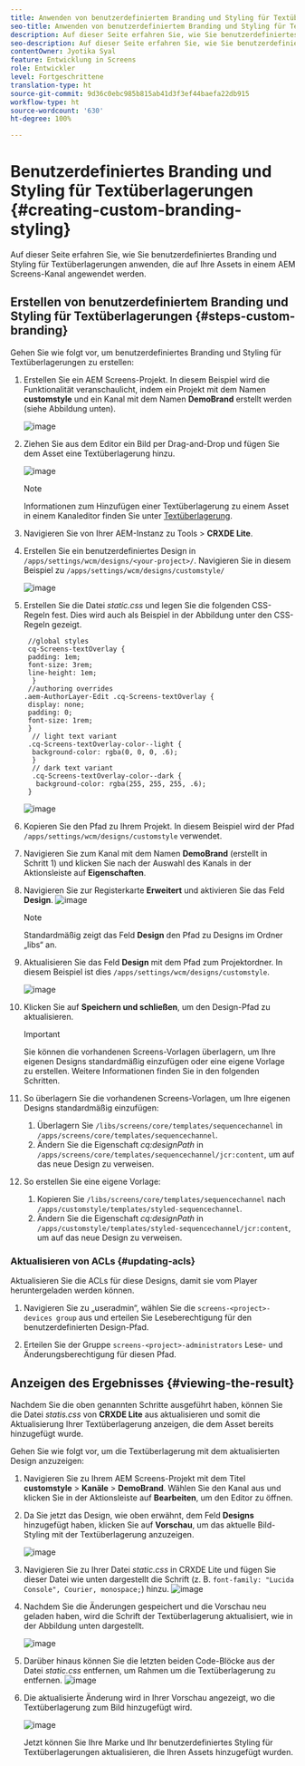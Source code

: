```yaml
---
title: Anwenden von benutzerdefiniertem Branding und Styling für Textüberlagerungen
seo-title: Anwenden von benutzerdefiniertem Branding und Styling für Textüberlagerungen
description: Auf dieser Seite erfahren Sie, wie Sie benutzerdefiniertes Branding und Styling für Textüberlagerungen anwenden.
seo-description: Auf dieser Seite erfahren Sie, wie Sie benutzerdefiniertes Branding und Styling für Textüberlagerungen anwenden.
contentOwner: Jyotika Syal
feature: Entwicklung in Screens
role: Entwickler
level: Fortgeschrittene
translation-type: ht
source-git-commit: 9d36c0ebc985b815ab41d3f3ef44baefa22db915
workflow-type: ht
source-wordcount: '630'
ht-degree: 100%

---
```



# Benutzerdefiniertes Branding und Styling für Textüberlagerungen {#creating-custom-branding-styling}

Auf dieser Seite erfahren Sie, wie Sie benutzerdefiniertes Branding und Styling für Textüberlagerungen anwenden, die auf Ihre Assets in einem AEM Screens-Kanal angewendet werden.

## Erstellen von benutzerdefiniertem Branding und Styling für Textüberlagerungen {#steps-custom-branding}

Gehen Sie wie folgt vor, um benutzerdefiniertes Branding und Styling für Textüberlagerungen zu erstellen:

1. Erstellen Sie ein AEM Screens-Projekt. In diesem Beispiel wird die Funktionalität veranschaulicht, indem ein Projekt mit dem Namen **customstyle** und ein Kanal mit dem Namen **DemoBrand** erstellt werden (siehe Abbildung unten).

   ![image](/help/user-guide/assets/custom-brand/custom-brand1.png)

1. Ziehen Sie aus dem Editor ein Bild per Drag-and-Drop und fügen Sie dem Asset eine Textüberlagerung hinzu.

   ![image](/help/user-guide/assets/custom-brand/custom-brand2.png)

   >[!NOTE]
   >Informationen zum Hinzufügen einer Textüberlagerung zu einem Asset in einem Kanaleditor finden Sie unter [Textüberlagerung](/help/user-guide/text-overlay.md).

1. Navigieren Sie von Ihrer AEM-Instanz zu Tools > **CRXDE Lite**.

1. Erstellen Sie ein benutzerdefiniertes Design in `/apps/settings/wcm/designs/<your-project>/`. Navigieren Sie in diesem Beispiel zu `/apps/settings/wcm/designs/customstyle/`

   ![image](/help/user-guide/assets/custom-brand/custom-brand3.png)

1. Erstellen Sie die Datei *static.css* und legen Sie die folgenden CSS-Regeln fest. Dies wird auch als Beispiel in der Abbildung unter den CSS-Regeln gezeigt.

   ```shell
    //global styles
    cq-Screens-textOverlay {
    padding: 1em;
    font-size: 3rem;
    line-height: 1em;
     }
    //authoring overrides
   .aem-AuthorLayer-Edit .cq-Screens-textOverlay {
    display: none;
    padding: 0;
    font-size: 1rem;
    }
     // light text variant
    .cq-Screens-textOverlay-color--light {
     background-color: rgba(0, 0, 0, .6);
     }
     // dark text variant
     .cq-Screens-textOverlay-color--dark {
      background-color: rgba(255, 255, 255, .6);
    }
   ```

   ![image](/help/user-guide/assets/custom-brand/custom-brand4.png)

1. Kopieren Sie den Pfad zu Ihrem Projekt. In diesem Beispiel wird der Pfad `/apps/settings/wcm/designs/customstyle` verwendet.

1. Navigieren Sie zum Kanal mit dem Namen **DemoBrand** (erstellt in Schritt 1) und klicken Sie nach der Auswahl des Kanals in der Aktionsleiste auf **Eigenschaften**.

1. Navigieren Sie zur Registerkarte **Erweitert** und aktivieren Sie das Feld **Design**.
   ![image](/help/user-guide/assets/custom-brand/custom-brand5.png)

   >[!NOTE]
   >Standardmäßig zeigt das Feld **Design** den Pfad zu Designs im Ordner „libs“ an.

1. Aktualisieren Sie das Feld **Design** mit dem Pfad zum Projektordner. In diesem Beispiel ist dies `/apps/settings/wcm/designs/customstyle`.

   ![image](/help/user-guide/assets/custom-brand/custom-brand6.png)

1. Klicken Sie auf **Speichern und schließen**, um den Design-Pfad zu aktualisieren.

   >[!IMPORTANT]
   >Sie können die vorhandenen Screens-Vorlagen überlagern, um Ihre eigenen Designs standardmäßig einzufügen oder eine eigene Vorlage zu erstellen. Weitere Informationen finden Sie in den folgenden Schritten.

1. So überlagern Sie die vorhandenen Screens-Vorlagen, um Ihre eigenen Designs standardmäßig einzufügen:

   1. Überlagern Sie `/libs/screens/core/templates/sequencechannel` in `/apps/screens/core/templates/sequencechannel`.
   1. Ändern Sie die Eigenschaft *cq:designPath* in `/apps/screens/core/templates/sequencechannel/jcr:content`, um auf das neue Design zu verweisen.

1. So erstellen Sie eine eigene Vorlage:
   1. Kopieren Sie `/libs/screens/core/templates/sequencechannel` nach `/apps/customstyle/templates/styled-sequencechannel`.
   1. Ändern Sie die Eigenschaft *cq:designPath* in `/apps/customstyle/templates/styled-sequencechannel/jcr:content`, um auf das neue Design zu verweisen.


### Aktualisieren von ACLs {#updating-acls}

Aktualisieren Sie die ACLs für diese Designs, damit sie vom Player heruntergeladen werden können.

1. Navigieren Sie zu „useradmin“, wählen Sie die `screens-<project>-devices group` aus und erteilen Sie Leseberechtigung für den benutzerdefinierten Design-Pfad.

1. Erteilen Sie der Gruppe `screens-<project>-administrators` Lese- und Änderungsberechtigung für diesen Pfad.

## Anzeigen des Ergebnisses {#viewing-the-result}

Nachdem Sie die oben genannten Schritte ausgeführt haben, können Sie die Datei *statis.css* von **CRXDE Lite** aus aktualisieren und somit die Aktualisierung Ihrer Textüberlagerung anzeigen, die dem Asset bereits hinzugefügt wurde.

Gehen Sie wie folgt vor, um die Textüberlagerung mit dem aktualisierten Design anzuzeigen:

1. Navigieren Sie zu Ihrem AEM Screens-Projekt mit dem Titel **customstyle** > **Kanäle** > **DemoBrand**. Wählen Sie den Kanal aus und klicken Sie in der Aktionsleiste auf **Bearbeiten**, um den Editor zu öffnen.

1. Da Sie jetzt das Design, wie oben erwähnt, dem Feld **Designs** hinzugefügt haben, klicken Sie auf **Vorschau**, um das aktuelle Bild-Styling mit der Textüberlagerung anzuzeigen.

   ![image](/help/user-guide/assets/custom-brand/custom-brand7.png)

1. Navigieren Sie zu Ihrer Datei *static.css* in CRXDE Lite und fügen Sie dieser Datei wie unten dargestellt die Schrift (z. B. `font-family: "Lucida Console", Courier, monospace;`) hinzu.
   ![image](/help/user-guide/assets/custom-brand/custom-brand8.png)

1. Nachdem Sie die Änderungen gespeichert und die Vorschau neu geladen haben, wird die Schrift der Textüberlagerung aktualisiert, wie in der Abbildung unten dargestellt.

   ![image](/help/user-guide/assets/custom-brand/custom-brand9.png)

1. Darüber hinaus können Sie die letzten beiden Code-Blöcke aus der Datei *static.css* entfernen, um Rahmen um die Textüberlagerung zu entfernen.
   ![image](/help/user-guide/assets/custom-brand/custom-brand10.png)

1. Die aktualisierte Änderung wird in Ihrer Vorschau angezeigt, wo die Textüberlagerung zum Bild hinzugefügt wird.

   ![image](/help/user-guide/assets/custom-brand/custom-brand11.png)

   Jetzt können Sie Ihre Marke und Ihr benutzerdefiniertes Styling für Textüberlagerungen aktualisieren, die Ihren Assets hinzugefügt wurden.









